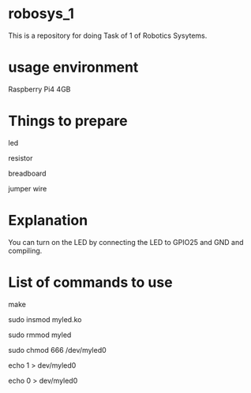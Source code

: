 # robosys_1
This is a repository for doing Task of 1 of Robotics Sysytems.

#  usage environment
Raspberry Pi4 4GB

# Things to prepare
led

resistor

breadboard

jumper wire


# Explanation
You can turn on the LED by connecting the LED to GPIO25 and GND and compiling.

# List of commands to use
make

sudo insmod myled.ko

sudo rmmod myled

sudo chmod 666 /dev/myled0

echo 1 > dev/myled0

echo 0 > dev/myled0

